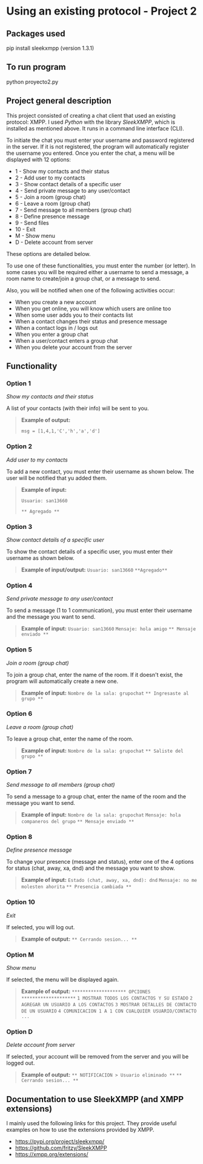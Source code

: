 # Using an existing protocol - Project 2

## Packages used
pip install sleekxmpp (version 1.3.1)

## To run program 
python proyecto2.py

## Project general description

This project consisted of creating a chat client that used an existing protocol: XMPP. I used *Python* with the library *SleekXMPP*, which is installed as mentioned above. It runs in a command line interface (CLI).

To initiate the chat you must enter your username and password registered in the server. If it is not registered, the program will automatically register the username you entered. Once you enter the chat, a menu will be displayed with 12 options:
* 1 - Show my contacts and their status
* 2 - Add user to my contacts
* 3 - Show contact details of a specific user
* 4 - Send private message to any user/contact
* 5 - Join a room (group chat)
* 6 - Leave a room (group chat)
* 7 - Send message to all members (group chat)
* 8 - Define presence message
* 9 - Send files
* 10 - Exit
* M - Show menu
* D - Delete account from server

These options are detailed below.

To use one of these functionalities, you must enter the number (or letter). In some cases you will be required either a username to send a message, a room name to create/join a group chat, or a message to send.

Also, you will be notified when one of the following activities occur:
* When you create a new account
* When you get online, you will know which users are online too
* When some user adds you to their contacts list
* When a contact changes their status and presence message
* When a contact logs in / logs out
* When you enter a group chat
* When a user/contact enters a group chat
* When you delete your account from the server

## Functionality

### Option 1

*Show my contacts and their status*

A list of your contacts (with their info) will be sent to you.

>**Example of output:**
>
>`msg = [1,4,1,'C','h','a','d']`

### Option 2

*Add user to my contacts*

To add a new contact, you must enter their username as shown below. The user will be notified that yu added them.

>**Example of input:**
>
>`Usuario: san13660`
>
>`** Agregado **`

### Option 3

*Show contact details of a specific user*

To show the contact details of a specific user, you must enter their username as shown below.

>**Example of input/output:**
>`Usuario: san13660`
>`**Agregado**`

### Option 4

*Send private message to any user/contact*

To send a message (1 to 1 communication), you must enter their username and the message you want to send.

>**Example of input:**
>`Usuario: san13660`
>`Mensaje: hola amigo`
>`** Mensaje enviado **`

### Option 5

*Join a room (group chat)*

To join a group chat, enter the name of the room. If it doesn't exist, the program will automatically create a new one.

>**Example of input:**
>`Nombre de la sala: grupochat`
>`** Ingresaste al grupo **`

### Option 6

*Leave a room (group chat)*

To leave a group chat, enter the name of the room.

>**Example of input:**
>`Nombre de la sala: grupochat`
>`** Saliste del grupo **`

### Option 7

*Send message to all members (group chat)*

To send a message to a group chat, enter the name of the room and the message you want to send.

>**Example of input:**
>`Nombre de la sala: grupochat`
>`Mensaje: hola companeros del grupo`
>`** Mensaje enviado **`

### Option 8

*Define presence message*

To change your presence (message and status), enter one of the 4 options for status (chat, away, xa, dnd) and the message you want to show.

>**Example of input:**
>`Estado (chat, away, xa, dnd): dnd`
>`Mensaje: no me molesten ahorita`
>`** Presencia cambiada **`

### Option 10

*Exit*

If selected, you will log out.

>**Example of output:**
>`** Cerrando sesion... **`

### Option M

*Show menu*

If selected, the menu will be displayed again.

>**Example of output:**
>`******************** OPCIONES ********************`
>`1 MOSTRAR TODOS LOS CONTACTOS Y SU ESTADO`
>`2 AGREGAR UN USUARIO A LOS CONTACTOS`
>`3 MOSTRAR DETALLES DE CONTACTO DE UN USUARIO`
>`4 COMUNICACION 1 A 1 CON CUALQUIER USUARIO/CONTACTO`
>`...`

### Option D

*Delete account from server*

If selected, your account will be removed from the server and you will be logged out.

>**Example of output:**
>`** NOTIFICACION > Usuario eliminado **`
>`** Cerrando sesion... **`

## Documentation to use SleekXMPP (and XMPP extensions)
I mainly used the following links for this project. They provide useful examples on how to use the extensions provided by XMPP.

* https://pypi.org/project/sleekxmpp/
* https://github.com/fritzy/SleekXMPP
* https://xmpp.org/extensions/